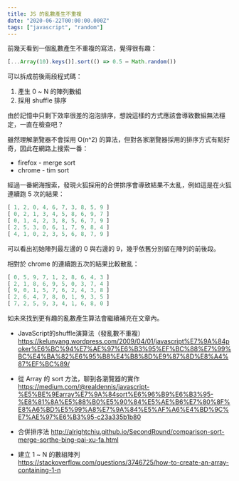 ```yaml
---
title: JS 的亂數產生不重複
date: "2020-06-22T00:00:00.000Z"
tags: ["javascript", "random"]
---
```


前幾天看到一個亂數產生不重複的寫法，覺得很有趣：

``` js
[...Array(10).keys()].sort(() => 0.5 – Math.random())
```

可以拆成前後兩段程式碼：

1. 產生 0 ~ N 的陣列數組
2. 採用 shuffle 排序

由於記憶中只剩下效率很差的泡泡排序，想說這樣的方式應該會導致數組無法穩定，一直在檢查吧？

雖然理解瀏覽器不會採用 O(n^2) 的算法，但對各家瀏覽器採用的排序方式有點好奇，因此在網路上搜索一番：

* firefox - merge sort
* chrome - tim sort


經過一番網海搜索，發現火狐採用的合併排序會導致結果不太亂，例如這是在火狐連續跑 5 次的結果：

``` js
[ 1, 2, 0, 4, 6, 7, 3, 8, 5, 9 ]
[ 0, 2, 1, 3, 4, 5, 8, 6, 9, 7 ]
[ 0, 1, 4, 2, 3, 8, 5, 6, 7, 9 ]
[ 2, 5, 3, 0, 6, 1, 7, 9, 8, 4 ]
[ 4, 1, 0, 2, 3, 5, 6, 8, 7, 9 ]
```

可以看出初始陣列最左邊的 0 與右邊的 9，幾乎依舊分別留在陣列的前後段。

相對於 chrome 的連續跑五次的結果比較散亂：

``` js
[ 0, 5, 9, 7, 1, 2, 8, 6, 4, 3 ]
[ 2, 1, 8, 6, 9, 5, 0, 3, 7, 4 ]
[ 9, 0, 1, 5, 7, 6, 2, 4, 3, 8 ]
[ 2, 6, 4, 7, 8, 0, 1, 9, 3, 5 ]
[ 7, 2, 5, 9, 3, 4, 1, 6, 8, 0 ]
```

如未來找到更有趣的亂數產生算法會繼續補充在文章內。


- JavaScript的shuffle演算法（發亂數不重複）https://kelunyang.wordpress.com/2009/04/01/javascript%E7%9A%84poker%E6%BC%94%E7%AE%97%E6%B3%95%EF%BC%88%E7%99%BC%E4%BA%82%E6%95%B8%E4%B8%8D%E9%87%8D%E8%A4%87%EF%BC%89/

- 從 Array 的 sort 方法，聊到各瀏覽器的實作 https://medium.com/@realdennis/javascript-%E5%BE%9Earray%E7%9A%84sort%E6%96%B9%E6%B3%95-%E8%81%8A%E5%88%B0%E5%90%84%E5%AE%B6%E7%80%8F%E8%A6%BD%E5%99%A8%E7%9A%84%E5%AF%A6%E4%BD%9C%E7%AE%97%E6%B3%95-c23a335b1b80

- 合併排序法 http://alrightchiu.github.io/SecondRound/comparison-sort-merge-sorthe-bing-pai-xu-fa.html

- 建立 1 ~ N 的數組陣列 https://stackoverflow.com/questions/3746725/how-to-create-an-array-containing-1-n
